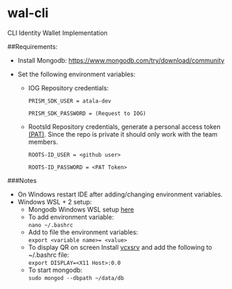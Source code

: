 # wal-cli
CLI Identity Wallet Implementation

##Requirements:

- Install Mongodb: https://www.mongodb.com/try/download/community

- Set the following environment variables:

  - IOG Repository credentials:
  
    `PRISM_SDK_USER = atala-dev`

    `PRISM_SDK_PASSWORD = (Request to IOG)`

  - RootsId Repository credentials, generate a personal access token 
  [(PAT)](https://docs.github.com/en/authentication/keeping-your-account-and-data-secure/creating-a-personal-access-token).
  Since the repo is private it should only work with the team members.
  
    `ROOTS-ID_USER = <github user>`
    
    `ROOTS-ID_PASSWORD = <PAT Token>`


###Notes
- On Windows restart IDE after adding/changing environment variables.
- Windows WSL + 2 setup:
  - Mongodb Windows WSL setup [here](https://docs.microsoft.com/en-us/windows/wsl/tutorials/wsl-database#install-mongodb)
  - To add environment variable:  
    `nano ~/.bashrc`
  - Add to file the environment variables:  
    `export <variable name>= <value>`
  - To display QR on screen Install [vcxsrv](https://sourceforge.net/projects/vcxsrv/) and add the following to 
  ~/.bashrc file:  
    `export DISPLAY=<X11 Host>:0.0`
  - To start mongodb:  
  `sudo mongod --dbpath ~/data/db`

